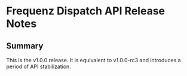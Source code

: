# Frequenz Dispatch API Release Notes

## Summary

This is the v1.0.0 release. It is equivalent to v1.0.0-rc3 and introduces a period of API stabilization.
